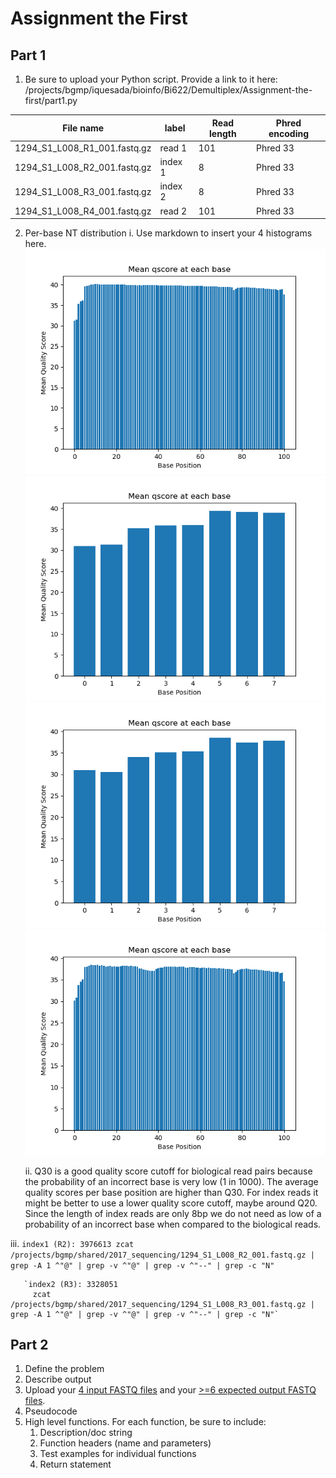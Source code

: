 # Assignment the First

## Part 1
1. Be sure to upload your Python script. Provide a link to it here: /projects/bgmp/iquesada/bioinfo/Bi622/Demultiplex/Assignment-the-first/part1.py

| File name | label | Read length | Phred encoding |
|---|---|---|---|
| 1294_S1_L008_R1_001.fastq.gz | read 1 | 101 | Phred 33 |
| 1294_S1_L008_R2_001.fastq.gz | index 1 | 8 | Phred 33 |
| 1294_S1_L008_R3_001.fastq.gz | index 2 | 8 | Phred 33 |
| 1294_S1_L008_R4_001.fastq.gz | read 2 | 101 | Phred 33 |

2. Per-base NT distribution
    i. Use markdown to insert your 4 histograms here.
       ![R1 histogram](https://github.com/Isabel-quesada/Demultiplex/blob/master/Assignment-the-first/R1_histogram.png)
       ![R2 histogram](https://github.com/Isabel-quesada/Demultiplex/blob/master/Assignment-the-first/R2_histogram.png)
       ![R3 histogram](https://github.com/Isabel-quesada/Demultiplex/blob/master/Assignment-the-first/R3_histogram.png)
       ![R4 histogram](https://github.com/Isabel-quesada/Demultiplex/blob/master/Assignment-the-first/R4_histogram.png)
   
   ii. Q30 is a good quality score cutoff for biological read pairs because the probability of an incorrect base is very low (1 in 1000). The average quality scores per base position          are higher than Q30. For index reads it might be better to use a lower quality score cutoff, maybe around Q20. Since the length of index reads are only 8bp we do not need as low        of a probability of an incorrect base when compared to the biological reads. 

 iii.
       `index1 (R2): 3976613
         zcat /projects/bgmp/shared/2017_sequencing/1294_S1_L008_R2_001.fastq.gz | grep -A 1 ^"@" | grep -v ^"@" | grep -v ^"--" | grep -c "N"`
         
       `index2 (R3): 3328051
         zcat /projects/bgmp/shared/2017_sequencing/1294_S1_L008_R3_001.fastq.gz | grep -A 1 ^"@" | grep -v ^"@" | grep -v ^"--" | grep -c "N"`
       
## Part 2
1. Define the problem
2. Describe output
3. Upload your [4 input FASTQ files](../TEST-input_FASTQ) and your [>=6 expected output FASTQ files](../TEST-output_FASTQ).
4. Pseudocode
5. High level functions. For each function, be sure to include:
    1. Description/doc string
    2. Function headers (name and parameters)
    3. Test examples for individual functions
    4. Return statement
